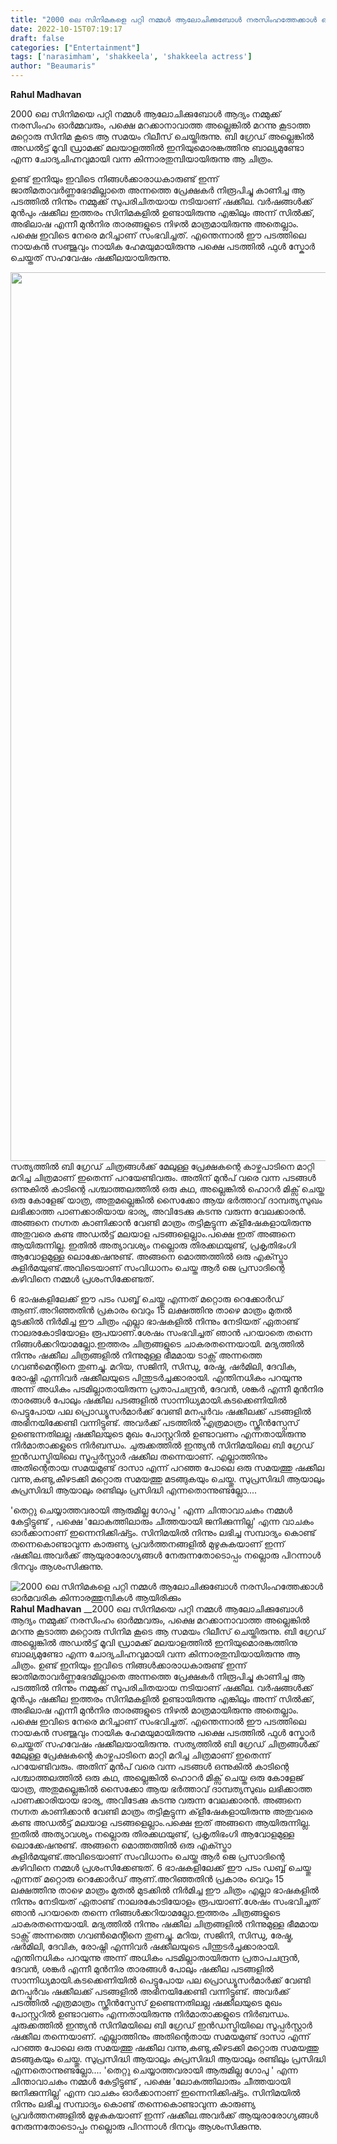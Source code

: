 ```yaml
---
title: "2000 ലെ സിനിമകളെ പറ്റി നമ്മൾ ആലോചിക്കുബോൾ നരസിംഹത്തേക്കാൾ ഓർമവരിക കിന്നാരത്തുമ്പികൾ ആയിരിക്കും"
date: 2022-10-15T07:19:17
draft: false
categories: ["Entertainment"]
tags: ['narasimham', 'shakkeela', 'shakkeela actress']
author: "Beaumaris"
---
```


<strong><span dir="ltr"><span class=""><span class="xt0psk2">Rahul Madhavan</span></span></span></strong><i class="x1b0d499 x1d69dk1" data-visualcompletion="css-img" aria-label="posted to"></i>

2000 ലെ സിനിമയെ പറ്റി നമ്മൾ ആലോചിക്കുബോൾ ആദ്യം നമ്മുക്ക് നരസിംഹം ഓർമ്മവരും, പക്ഷെ മറക്കാനാവാത്ത അല്ലെങ്കിൽ മറന്നു കൂടാത്ത മറ്റൊരു സിനിമ കൂടെ ആ സമയം റിലീസ് ചെയ്തിരുന്നു. ബി ഗ്രേഡ് അല്ലെങ്കിൽ അഡൽട്ട് മൂവി ഡ്രാമക്ക് മലയാളത്തിൽ ഇനിയുമൊരങ്കത്തിനു ബാല്യമുണ്ടോ എന്ന ചോദ്യചിഹ്നവുമായി വന്ന കിന്നാരതുമ്പിയായിരുന്നു ആ ചിത്രം.

ഉണ്ട് ഇനിയും ഇവിടെ നിങ്ങൾക്കാരാധകാരുണ്ട് ഇന്ന് ജാതിമതാവർണ്ണഭേദമില്ലാതെ അന്നത്തെ പ്രേക്ഷകർ നിരൂപിച്ചു കാണിച്ച ആ പടത്തിൽ നിന്നും നമ്മുക്ക് സുപരിചിതയായ നടിയാണ് ഷക്കീല. വർഷങ്ങൾക്ക് മുൻപും ഷക്കീല ഇത്തരം സിനിമകളിൽ ഉണ്ടായിരുന്നു എങ്കിലും അന്ന് സിൽക്ക്, അഭിലാഷ എന്നീ മുൻനിര താരങ്ങളുടെ നിഴൽ മാത്രമായിരുന്നു അതെല്ലാം. പക്ഷെ ഇവിടെ നേരെ മറിച്ചാണ് സംഭവിച്ചത്. എന്തെന്നാൽ ഈ പടത്തിലെ നായകൻ സഞ്ജുവും നായിക ഹേമയുമായിരുന്നു പക്ഷെ പടത്തിൽ ഫുൾ സ്കോർ ചെയ്തത് സഹവേഷം ഷക്കീലയായിരുന്നു.

<img class="size-full wp-image-354759 aligncenter" src="https://cdn.boolokam.com/articles/2022/10/hrhryyyyy.jpg" alt="" width="800" height="1422" />സത്യത്തിൽ ബി ഗ്രേഡ് ചിത്രങ്ങൾക്ക് മേലുള്ള പ്രേക്ഷകന്റെ കാഴ്ചപാടിനെ മാറ്റി മറിച്ച ചിത്രമാണ് ഇതെന്ന് പറയേണ്ടിവരും. അതിന് മുൻപ് വരെ വന്ന പടങ്ങൾ ഒന്നുകിൽ കാടിന്റെ പശ്ചാത്തലത്തിൽ ഒരു കഥ, അല്ലെങ്കിൽ ഹൊറർ മിക്സ്‌ ചെയ്ത ഒരു കോളേജ് യാത്ര, അതുമല്ലെങ്കിൽ സൈക്കോ ആയ ഭർത്താവ് ദാമ്പത്യസുഖം ലഭിക്കാത്ത പാണക്കാരിയായ ഭാര്യ, അവിടേക്കു കടന്നു വരുന്ന വേലക്കാരൻ. അങ്ങനെ നഗ്നത കാണിക്കാൻ വേണ്ടി മാത്രം തട്ടികൂട്ടുന്ന ക്‌ളീഷേകളായിരുന്നു അതുവരെ കണ്ട അഡൽട്ട് മലയാള പടങ്ങളെല്ലാം.പക്ഷെ ഇത് അങ്ങനെ ആയിരുന്നില്ല. ഇതിൽ അത്യാവശ്യം നല്ലൊരു തിരക്കഥയുണ്ട്, പ്രകൃതിഭംഗി ആവോളമുള്ള ലൊക്കേഷനുണ്ട്. അങ്ങനെ മൊത്തത്തിൽ ഒരു എക്സ്ട്രാ കുളിർമയുണ്ട്.അവിടെയാണ് സംവിധാനം ചെയ്ത ആർ ജെ പ്രസാദിന്റെ കഴിവിനെ നമ്മൾ പ്രശംസിക്കേണ്ടത്.

6 ഭാഷകളിലേക്ക് ഈ പടം ഡബ്ബ് ചെയ്തു എന്നത് മറ്റൊരു റെക്കോർഡ് ആണ്.അറിഞ്ഞതിൻ പ്രകാരം വെറും 15 ലക്ഷത്തിനു താഴെ മാത്രം മുതൽ മുടക്കിൽ നിർമിച്ച ഈ ചിത്രം എല്ലാ ഭാഷകളിൽ നിന്നും നേടിയത് ഏതാണ്ട് നാലരകോടിയോളം രൂപയാണ്.ശേഷം സംഭവിച്ചത് ഞാൻ പറയാതെ തന്നെ നിങ്ങൾക്കറിയാമല്ലോ.ഇത്തരം ചിത്രങ്ങളുടെ ചാകരതന്നെയായി. മദ്യത്തിൽ നിന്നും ഷക്കീല ചിത്രങ്ങളിൽ നിന്നുമുള്ള ഭീമമായ ടാക്സ് അന്നത്തെ ഗവൺമെന്റിനെ തുണച്ചു. മറിയ, സജിനി, സിന്ധു, രേഷ്മ, ഷർമിലി, ദേവിക, രോഷ്നി എന്നിവർ ഷക്കീലയുടെ പിന്തുടർച്ചക്കാരായി. എന്തിനധികം പറയുന്നു അന്ന് അധികം പടമില്ലാതായിരുന്ന പ്രതാപചന്ദ്രൻ, ദേവൻ, ശങ്കർ എന്നീ മുൻനിര താരങ്ങൾ പോലും ഷക്കീല പടങ്ങളിൽ സാന്നിധ്യമായി.കടക്കെണിയിൽ പെട്ടുപോയ പല പ്രൊഡ്യൂസർമാർക്ക് വേണ്ടി മനപ്പൂർവം ഷക്കീലക്ക് പടങ്ങളിൽ അഭിനയിക്കേണ്ടി വന്നിട്ടുണ്ട്. അവർക്ക് പടത്തിൽ എത്രമാത്രം സ്ക്രീൻസ്പേസ് ഉണ്ടെന്നതിലല്ല ഷക്കീലയുടെ മുഖം പോസ്റ്ററിൽ ഉണ്ടാവണം എന്നതായിരുന്നു നിർമാതാക്കളുടെ നിർബന്ധം.
ചുരുക്കത്തിൽ ഇന്ത്യൻ സിനിമയിലെ ബി ഗ്രേഡ് ഇൻഡസ്ട്രിയിലെ സൂപ്പർസ്റ്റാർ ഷക്കീല തന്നെയാണ്. എല്ലാത്തിനും അതിന്റെതായ സമയമുണ്ട് ദാസാ എന്ന് പറഞ്ഞ പോലെ ഒരു സമയത്തു ഷക്കീല വന്നു,കണ്ടു,കീഴടക്കി മറ്റൊരു സമയത്തു മടങ്ങുകയും ചെയ്തു. സുപ്രസിദ്ധി ആയാലും കുപ്രസിദ്ധി ആയാലും രണ്ടിലും പ്രസിദ്ധി എന്നതൊന്നുണ്ടല്ലോ....

'തെറ്റു ചെയ്യാത്തവരായി ആരുമില്ല ഗോപു ' എന്ന ചിന്താവാചകം നമ്മൾ കേട്ടിട്ടുണ്ട് , പക്ഷെ 'ലോകത്തിലാരും ചീത്തയായി ജനിക്കുന്നില്ല' എന്ന വാചകം ഓർക്കാനാണ് ഇന്നെനിക്കിഷ്ട്ടം. സിനിമയിൽ നിന്നും ലഭിച്ച സമ്പാദ്യം കൊണ്ട് തന്നെകൊണ്ടാവുന്ന കാരുണ്യ പ്രവർത്തനങ്ങളിൽ മുഴുകുകയാണ് ഇന്ന് ഷക്കീല.അവർക്ക് ആയുരാരോഗ്യങ്ങൾ നേരുന്നതോടൊപ്പം നല്ലൊരു പിറന്നാൾ ദിനവും ആശംസിക്കുന്നു.


![2000 ലെ സിനിമകളെ പറ്റി നമ്മൾ ആലോചിക്കുബോൾ നരസിംഹത്തേക്കാൾ ഓർമവരിക കിന്നാരത്തുമ്പികൾ ആയിരിക്കും](https://cdn.boolokam.com/articles/2022/10/hrhryyyyy.jpg)**Rahul Madhavan** __2000 ലെ സിനിമയെ പറ്റി നമ്മൾ ആലോചിക്കുബോൾ ആദ്യം നമ്മുക്ക് നരസിംഹം ഓർമ്മവരും, പക്ഷെ മറക്കാനാവാത്ത അല്ലെങ്കിൽ മറന്നു കൂടാത്ത മറ്റൊരു സിനിമ കൂടെ ആ സമയം റിലീസ് ചെയ്തിരുന്നു. ബി ഗ്രേഡ് അല്ലെങ്കിൽ അഡൽട്ട് മൂവി ഡ്രാമക്ക് മലയാളത്തിൽ ഇനിയുമൊരങ്കത്തിനു ബാല്യമുണ്ടോ എന്ന ചോദ്യചിഹ്നവുമായി വന്ന കിന്നാരതുമ്പിയായിരുന്നു ആ ചിത്രം. ഉണ്ട് ഇനിയും ഇവിടെ നിങ്ങൾക്കാരാധകാരുണ്ട് ഇന്ന് ജാതിമതാവർണ്ണഭേദമില്ലാതെ അന്നത്തെ പ്രേക്ഷകർ നിരൂപിച്ചു കാണിച്ച ആ പടത്തിൽ നിന്നും നമ്മുക്ക് സുപരിചിതയായ നടിയാണ് ഷക്കീല. വർഷങ്ങൾക്ക് മുൻപും ഷക്കീല ഇത്തരം സിനിമകളിൽ ഉണ്ടായിരുന്നു എങ്കിലും അന്ന് സിൽക്ക്, അഭിലാഷ എന്നീ മുൻനിര താരങ്ങളുടെ നിഴൽ മാത്രമായിരുന്നു അതെല്ലാം. പക്ഷെ ഇവിടെ നേരെ മറിച്ചാണ് സംഭവിച്ചത്. എന്തെന്നാൽ ഈ പടത്തിലെ നായകൻ സഞ്ജുവും നായിക ഹേമയുമായിരുന്നു പക്ഷെ പടത്തിൽ ഫുൾ സ്കോർ ചെയ്തത് സഹവേഷം ഷക്കീലയായിരുന്നു. സത്യത്തിൽ ബി ഗ്രേഡ് ചിത്രങ്ങൾക്ക് മേലുള്ള പ്രേക്ഷകന്റെ കാഴ്ചപാടിനെ മാറ്റി മറിച്ച ചിത്രമാണ് ഇതെന്ന് പറയേണ്ടിവരും. അതിന് മുൻപ് വരെ വന്ന പടങ്ങൾ ഒന്നുകിൽ കാടിന്റെ പശ്ചാത്തലത്തിൽ ഒരു കഥ, അല്ലെങ്കിൽ ഹൊറർ മിക്സ്‌ ചെയ്ത ഒരു കോളേജ് യാത്ര, അതുമല്ലെങ്കിൽ സൈക്കോ ആയ ഭർത്താവ് ദാമ്പത്യസുഖം ലഭിക്കാത്ത പാണക്കാരിയായ ഭാര്യ, അവിടേക്കു കടന്നു വരുന്ന വേലക്കാരൻ. അങ്ങനെ നഗ്നത കാണിക്കാൻ വേണ്ടി മാത്രം തട്ടികൂട്ടുന്ന ക്‌ളീഷേകളായിരുന്നു അതുവരെ കണ്ട അഡൽട്ട് മലയാള പടങ്ങളെല്ലാം.പക്ഷെ ഇത് അങ്ങനെ ആയിരുന്നില്ല. ഇതിൽ അത്യാവശ്യം നല്ലൊരു തിരക്കഥയുണ്ട്, പ്രകൃതിഭംഗി ആവോളമുള്ള ലൊക്കേഷനുണ്ട്. അങ്ങനെ മൊത്തത്തിൽ ഒരു എക്സ്ട്രാ കുളിർമയുണ്ട്.അവിടെയാണ് സംവിധാനം ചെയ്ത ആർ ജെ പ്രസാദിന്റെ കഴിവിനെ നമ്മൾ പ്രശംസിക്കേണ്ടത്. 6 ഭാഷകളിലേക്ക് ഈ പടം ഡബ്ബ് ചെയ്തു എന്നത് മറ്റൊരു റെക്കോർഡ് ആണ്.അറിഞ്ഞതിൻ പ്രകാരം വെറും 15 ലക്ഷത്തിനു താഴെ മാത്രം മുതൽ മുടക്കിൽ നിർമിച്ച ഈ ചിത്രം എല്ലാ ഭാഷകളിൽ നിന്നും നേടിയത് ഏതാണ്ട് നാലരകോടിയോളം രൂപയാണ്.ശേഷം സംഭവിച്ചത് ഞാൻ പറയാതെ തന്നെ നിങ്ങൾക്കറിയാമല്ലോ.ഇത്തരം ചിത്രങ്ങളുടെ ചാകരതന്നെയായി. മദ്യത്തിൽ നിന്നും ഷക്കീല ചിത്രങ്ങളിൽ നിന്നുമുള്ള ഭീമമായ ടാക്സ് അന്നത്തെ ഗവൺമെന്റിനെ തുണച്ചു. മറിയ, സജിനി, സിന്ധു, രേഷ്മ, ഷർമിലി, ദേവിക, രോഷ്നി എന്നിവർ ഷക്കീലയുടെ പിന്തുടർച്ചക്കാരായി. എന്തിനധികം പറയുന്നു അന്ന് അധികം പടമില്ലാതായിരുന്ന പ്രതാപചന്ദ്രൻ, ദേവൻ, ശങ്കർ എന്നീ മുൻനിര താരങ്ങൾ പോലും ഷക്കീല പടങ്ങളിൽ സാന്നിധ്യമായി.കടക്കെണിയിൽ പെട്ടുപോയ പല പ്രൊഡ്യൂസർമാർക്ക് വേണ്ടി മനപ്പൂർവം ഷക്കീലക്ക് പടങ്ങളിൽ അഭിനയിക്കേണ്ടി വന്നിട്ടുണ്ട്. അവർക്ക് പടത്തിൽ എത്രമാത്രം സ്ക്രീൻസ്പേസ് ഉണ്ടെന്നതിലല്ല ഷക്കീലയുടെ മുഖം പോസ്റ്ററിൽ ഉണ്ടാവണം എന്നതായിരുന്നു നിർമാതാക്കളുടെ നിർബന്ധം. ചുരുക്കത്തിൽ ഇന്ത്യൻ സിനിമയിലെ ബി ഗ്രേഡ് ഇൻഡസ്ട്രിയിലെ സൂപ്പർസ്റ്റാർ ഷക്കീല തന്നെയാണ്. എല്ലാത്തിനും അതിന്റെതായ സമയമുണ്ട് ദാസാ എന്ന് പറഞ്ഞ പോലെ ഒരു സമയത്തു ഷക്കീല വന്നു,കണ്ടു,കീഴടക്കി മറ്റൊരു സമയത്തു മടങ്ങുകയും ചെയ്തു. സുപ്രസിദ്ധി ആയാലും കുപ്രസിദ്ധി ആയാലും രണ്ടിലും പ്രസിദ്ധി എന്നതൊന്നുണ്ടല്ലോ.... 'തെറ്റു ചെയ്യാത്തവരായി ആരുമില്ല ഗോപു ' എന്ന ചിന്താവാചകം നമ്മൾ കേട്ടിട്ടുണ്ട് , പക്ഷെ 'ലോകത്തിലാരും ചീത്തയായി ജനിക്കുന്നില്ല' എന്ന വാചകം ഓർക്കാനാണ് ഇന്നെനിക്കിഷ്ട്ടം. സിനിമയിൽ നിന്നും ലഭിച്ച സമ്പാദ്യം കൊണ്ട് തന്നെകൊണ്ടാവുന്ന കാരുണ്യ പ്രവർത്തനങ്ങളിൽ മുഴുകുകയാണ് ഇന്ന് ഷക്കീല.അവർക്ക് ആയുരാരോഗ്യങ്ങൾ നേരുന്നതോടൊപ്പം നല്ലൊരു പിറന്നാൾ ദിനവും ആശംസിക്കുന്നു.
